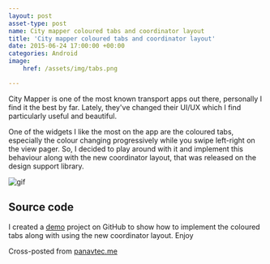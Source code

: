 ```yaml
---
layout: post
asset-type: post
name: City mapper coloured tabs and coordinator layout
title: 'City mapper coloured tabs and coordinator layout'
date: 2015-06-24 17:00:00 +00:00
categories: Android 
image:
    href: /assets/img/tabs.png

---
```


City Mapper is one of the most known transport apps out there, personally I find it the best by far. Lately, they've changed their UI/UX which I find particularly useful and beautiful. 

One of the widgets I like the most on the app are the coloured tabs, especially the colour changing progressively while you swipe left-right on the view pager. So, I decided to play around with it and implement this behaviour along with the new coordinator layout, that was released on the design support library.

<img src="https://raw.githubusercontent.com/cmc00022/CityMapperTabs/master/art/city%20mapper%20tabs.gif" alt="gif" />

## Source code

I created a <a href="https://github.com/cmc00022/CityMapperTabs" target="_blank">demo</a> project on GitHub to show how to implement the coloured tabs along with using the new coordinator layout.
Enjoy

Cross-posted from <a href="http://panavtec.me/city-mapper-coloured-tabs-and-coordinator-layout" target="_blank">panavtec.me</a>
